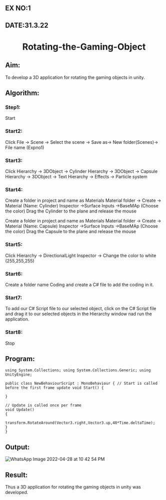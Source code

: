 ## EX NO:1
## DATE:31.3.22
# <p align="center">Rotating-the-Gaming-Object

## Aim:
To develop a 3D application for rotating the gaming objects in unity.
## Algorithm:
### Step1:
Start
### Start2:
Click File -> Scene -> Select the scene -> Save as-> New folder(Scenes)-> File name (Expno1)
### Start3:
Click Hierarchy -> 3DObject -> Cylinder
Hierarchy -> 3DObject -> Capsule
Hierarchy -> 3DObject -> Text
Hierarchy -> Effects -> Particle system
### Start4:
Create a folder in project and name as Materials
Material folder -> Create -> Material (Name: Cylinder)
Inspector ->Surface Inputs ->BaseMAp (Choose the color)
Drag the Cylinder to the plane and release the mouse

Create a folder in project and name as Materials
Material folder -> Create -> Material (Name: Capsule)
Inspector ->Surface Inputs ->BaseMAp (Choose the color)
Drag the Capsule to the plane and release the mouse

### Start5:
Click Hierarchy -> DirectionalLight
Inspector -> Change the color to white (255,255,255)

### Start6:
Create a folder name Coding and create a C# file to add the coding in it.

### Start7:
To add our C# Script file to our selected object, click on the C# Script file and drag it to our selected objects in the Hierarchy window nad run the application.

### Start8:
Stop

## Program:
```
using System.Collections; using System.Collections.Generic; using UnityEngine;

public class NewBehaviourScript : MonoBehaviour { // Start is called before the first frame update void Start() {

}

// Update is called once per frame
void Update()
{
    transform.RotateAround(Vector3.right,Vector3.up,40*Time.deltaTime);
}
}
```
## Output:
![WhatsApp Image 2022-04-28 at 10 42 54 PM](https://user-images.githubusercontent.com/75235090/165810097-8a1001fa-3554-4780-bcba-9b4ee3974a81.jpeg)

## Result:
Thus a 3D application for rotating the gaming objects in unity was developed.
